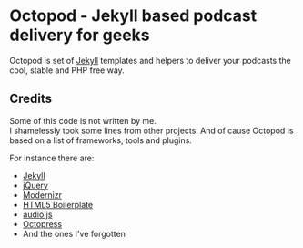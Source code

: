 # Octopod - Jekyll based podcast delivery for geeks

Octopod is set of [Jekyll](http://jekyllrb.com/) templates and helpers to deliver your podcasts the cool, stable and PHP free way.

## Credits

Some of this code is not written by me.  
I shamelessly took some lines from other projects. And of cause Octopod is based on a list of frameworks, tools and plugins.

For instance there are:
* [Jekyll](http://jekyllrb.com/)
* [jQuery](http://jquery.com/)
* [Modernizr](http://modernizr.com/)
* [HTML5 Boilerplate](http://html5boilerplate.com/)
* [audio.js](http://kolber.github.com/audiojs/)
* [Octopress](http://octopress.org/)
* And the ones I've forgotten
